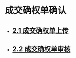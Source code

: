 # 成交确权单确认



* ## [2.1 成交确权单上传](/cheng-jiao-hui-zhi-dan-que-ren/21-cheng-jiao-que-ren.md)
* ## [2.2 成交确权单审核](/cheng-jiao-hui-zhi-dan-que-ren/22-cheng-jiao-que-quan-dan-shen-he.md)



